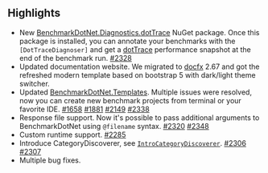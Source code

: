 ## Highlights

* New [BenchmarkDotNet.Diagnostics.dotTrace](https://www.nuget.org/packages/BenchmarkDotNet.Diagnostics.dotTrace) NuGet package.
  Once this package is installed, you can annotate your benchmarks with the `[DotTraceDiagnoser]` and get a [dotTrace](https://www.jetbrains.com/profiler/) performance snapshot at the end of the benchmark run.
  [#2328](https://github.com/dotnet/BenchmarkDotNet/pull/2328)
* Updated documentation website.
  We migrated to [docfx](https://dotnet.github.io/docfx/) 2.67 and got the refreshed modern template based on bootstrap 5 with dark/light theme switcher.
* Updated [BenchmarkDotNet.Templates](https://www.nuget.org/packages/BenchmarkDotNet.Templates).
  Multiple issues were resolved, now you can create new benchmark projects from terminal or your favorite IDE.
  [#1658](https://github.com/dotnet/BenchmarkDotNet/issues/1658)
  [#1881](https://github.com/dotnet/BenchmarkDotNet/issues/1881)
  [#2149](https://github.com/dotnet/BenchmarkDotNet/issues/2149)
  [#2338](https://github.com/dotnet/BenchmarkDotNet/pull/2338)
* Response file support.
  Now it's possible to pass additional arguments to BenchmarkDotNet using `@filename` syntax.
  [#2320](https://github.com/dotnet/BenchmarkDotNet/pull/2320)
  [#2348](https://github.com/dotnet/BenchmarkDotNet/pull/2348)
* Custom runtime support.
  [#2285](https://github.com/dotnet/BenchmarkDotNet/pull/2285)
* Introduce CategoryDiscoverer, see [`IntroCategoryDiscoverer`](xref:BenchmarkDotNet.Samples.IntroCategoryDiscoverer).
  [#2306](https://github.com/dotnet/BenchmarkDotNet/issues/2306)
  [#2307](https://github.com/dotnet/BenchmarkDotNet/pull/2307)
* Multiple bug fixes.